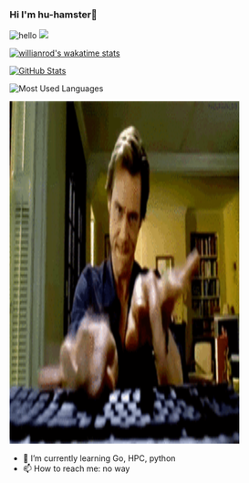 ###  Hi I'm hu-hamster👋

![hello](https://views.whatilearened.today/views/github/hu-hamster/deplives.svg)
![](https://img.shields.io/badge/%E5%86%99%E4%BD%9C%E5%B7%A5%E5%85%B7-VS%20Code-green)

[![willianrod's wakatime stats](https://github-readme-stats.vercel.app/api/wakatime?username=hu_hamster&theme=dracula)](https://github.com/anuraghazra/github-readme-stats)

<a href="https://github.com/hu-hamster">
  <img alt="GitHub Stats" src="https://github-readme-stats.vercel.app/api?username=hu-hamster&include_all_commits=true&theme=dracula" />
</a>

![Most Used Languages](https://github-readme-stats.vercel.app/api/top-langs/?username=hu-hamster&theme=dracula&layout=compact&hide=javascript,css)

<img src="https://github.com/hu-hamster/hu-hamster/blob/main/do.gif" width=80% height="600"></img>



- 🌱 I’m currently learning Go, HPC, python
- 📫 How to reach me: no way


<!--
**hu-hamster/hu-hamster** is a ✨ _special_ ✨ repository because its `README.md` (this file) appears on your GitHub profile.

Here are some ideas to get you started:

- 🔭 I’m currently working on ...
- 🌱 I’m currently learning ...
- 👯 I’m looking to collaborate on ...
- 🤔 I’m looking for help with ...
- 💬 Ask me about ...
- 📫 How to reach me: ...
- 😄 Pronouns: ...
- ⚡ Fun fact: ...
-->
